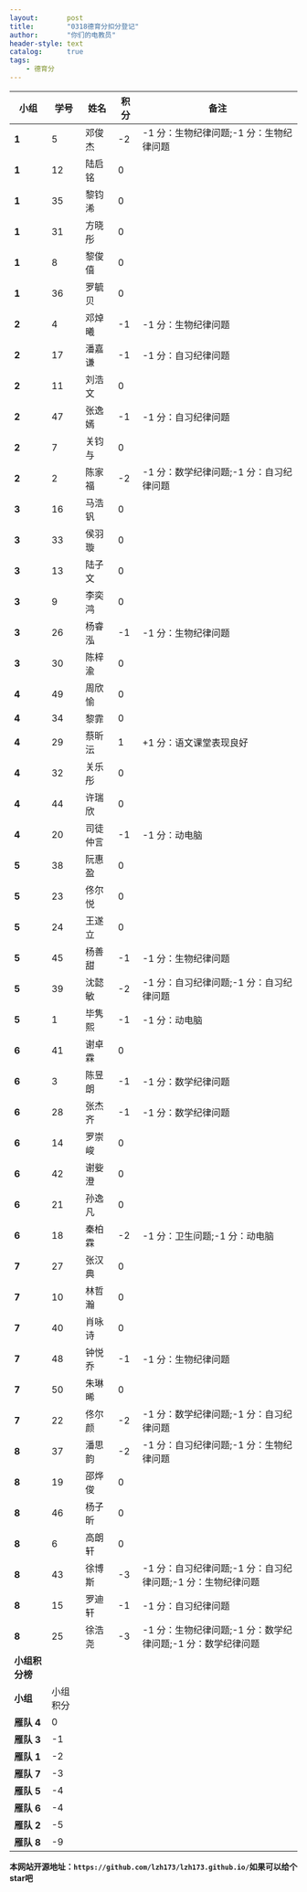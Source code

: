 ```yaml
---
layout:       post
title:        "0318德育分扣分登记"
author:       "你们的电教员"
header-style: text
catalog:      true
tags:
    - 德育分
---
```


| **小组** | **学号** | **姓名** | **积分** | **备注** |
|---|---|---|---|---|
| **1** | 5 | 邓俊杰 | -2 | -1 分：生物纪律问题;-1 分：生物纪律问题 |
| **1** | 12 | 陆启铭 | 0 |  |
| **1** | 35 | 黎钧浠 | 0 |  |
| **1** | 31 | 方晓彤 | 0 |  |
| **1** | 8 | 黎俊僖 | 0 |  |
| **1** | 36 | 罗毓贝 | 0 |  |
| **2** | 4 | 邓焯曦 | -1 | -1 分：生物纪律问题 |
| **2** | 17 | 潘嘉谦 | -1 | -1 分：自习纪律问题 |
| **2** | 11 | 刘浩文 | 0 |  |
| **2** | 47 | 张逸嫣 | -1 | -1 分：自习纪律问题 |
| **2** | 7 | 关钧与 | 0 |  |
| **2** | 2 | 陈家福 | -2 | -1 分：数学纪律问题;-1 分：自习纪律问题 |
| **3** | 16 | 马浩钒 | 0 |  |
| **3** | 33 | 侯羽璇 | 0 |  |
| **3** | 13 | 陆子文 | 0 |  |
| **3** | 9 | 李奕鸿 | 0 |  |
| **3** | 26 | 杨睿泓 | -1 | -1 分：生物纪律问题 |
| **3** | 30 | 陈梓渝 | 0 |  |
| **4** | 49 | 周欣愉 | 0 |  |
| **4** | 34 | 黎霏 | 0 |  |
| **4** | 29 | 蔡昕沄 | 1 | +1 分：语文课堂表现良好 |
| **4** | 32 | 关乐彤 | 0 |  |
| **4** | 44 | 许瑞欣 | 0 |  |
| **4** | 20 | 司徒仲言 | -1 | -1 分：动电脑 |
| **5** | 38 | 阮惠盈 | 0 |  |
| **5** | 23 | 佟尔悦 | 0 |  |
| **5** | 24 | 王遂立 | 0 |  |
| **5** | 45 | 杨善甜 | -1 | -1 分：生物纪律问题 |
| **5** | 39 | 沈懿敏 | -2 | -1 分：自习纪律问题;-1 分：自习纪律问题 |
| **5** | 1 | 毕隽熙 | -1 | -1 分：动电脑 |
| **6** | 41 | 谢卓霖 | 0 |  |
| **6** | 3 | 陈昱朗 | -1 | -1 分：数学纪律问题 |
| **6** | 28 | 张杰齐 | -1 | -1 分：数学纪律问题 |
| **6** | 14 | 罗崇峻 | 0 |  |
| **6** | 42 | 谢姕澄 | 0 |  |
| **6** | 21 | 孙逸凡 | 0 |  |
| **6** | 18 | 秦柏霖 | -2 | -1 分：卫生问题;-1 分：动电脑 |
| **7** | 27 | 张汉典 | 0 |  |
| **7** | 10 | 林哲瀚 | 0 |  |
| **7** | 40 | 肖咏诗 | 0 |  |
| **7** | 48 | 钟悦乔 | -1 | -1 分：生物纪律问题 |
| **7** | 50 | 朱琳晞 | 0 |  |
| **7** | 22 | 佟尔颜 | -2 | -1 分：数学纪律问题;-1 分：自习纪律问题 |
| **8** | 37 | 潘思韵 | -2 | -1 分：自习纪律问题;-1 分：生物纪律问题 |
| **8** | 19 | 邵烨俊 | 0 |  |
| **8** | 46 | 杨子昕 | 0 |  |
| **8** | 6 | 高朗轩 | 0 |  |
| **8** | 43 | 徐博斯 | -3 | -1 分：自习纪律问题;-1 分：自习纪律问题;-1 分：生物纪律问题 |
| **8** | 15 | 罗迪轩 | -1 | -1 分：自习纪律问题 |
| **8** | 25 | 徐浩尧 | -3 | -1 分：生物纪律问题;-1 分：数学纪律问题;-1 分：数学纪律问题 |
| **小组积分榜** |  |  |  |  |
| **小组** | 小组积分 |  |  |  |
| **雁队 4** | 0 |  |  |  |
| **雁队 3** | -1 |  |  |  |
| **雁队 1** | -2 |  |  |  |
| **雁队 7** | -3 |  |  |  |
| **雁队 5** | -4 |  |  |  |
| **雁队 6** | -4 |  |  |  |
| **雁队 2** | -5 |  |  |  |
| **雁队 8** | -9 |  |  |  |


**本网站开源地址：`https://github.com/lzh173/lzh173.github.io/`如果可以给个star吧**
